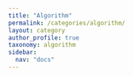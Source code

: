 ```yaml
---
title: "Algorithm"
permalink: /categories/algorithm/
layout: category
author_profile: true
taxonomy: algorithm
sidebar:
  nav: "docs"
---
```

